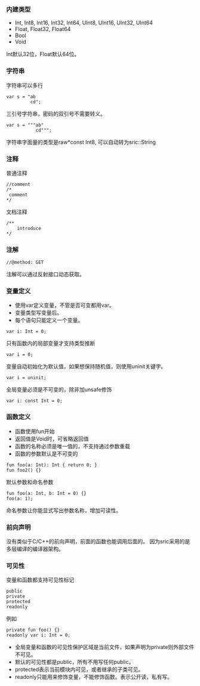 ### 内建类型
- Int, Int8, Int16, Int32, Int64, UInt8, UInt16, UInt32, UInt64
- Float, Float32, Float64
- Bool
- Void

Int默认32位，Float默认64位。

### 字符串
字符串可以多行
```
var s = "ab
         cd";
```
三引号字符串，密码的双引号不需要转义。
```
var s = """ab"
           cd""";
```
字符串字面量的类型是raw*const Int8, 可以自动转为sric::String

### 注释
普通注释
```
//comment
/*
 comment
*/
```
文档注释
```
/**
    introduce
*/
```

### 注解
```
//@method: GET
```
注解可以通过反射接口动态获取。

### 变量定义
- 使用var定义变量，不管是否可变都用var。
- 变量类型写变量后。
- 每个语句只能定义一个变量。
```
var i: Int = 0;
```

只有函数内的局部变量才支持类型推断
```
var i = 0;
```

变量自动初始化为默认值，如果想保持随机值，则使用uninit关键字。
```
var i = uninit;
```

全局变量必须是不可变的，除非加unsafe修饰
```
var i: const Int = 0;
```



### 函数定义
- 函数使用fun开始
- 返回值是Void时，可省略返回值
- 函数的名称必须是唯一值的，不支持通过参数重载
- 函数的参数默认是不可变的
```
fun foo(a: Int): Int { return 0; }
fun foo2() {}
```
默认参数和命名参数
```
fun foo(a: Int, b: Int = 0) {}
foo(a: 1);
```
命名参数让你能显式写出参数名称，增加可读性。

### 前向声明
没有类似于C/C++的前向声明，前面的函数也能调用后面的。
因为sric采用的是多层编译的编译器架构。

### 可见性
变量和函数都支持可见性标记
```
public
private
protected
readonly
```
例如
```
private fun foo() {}
readonly var i: Int = 0;
```
- 全局变量和函数的可见性保护区域是当前文件，如果声明为private则外部文件不可见。
- 默认的可见性都是public，所有不用写任何public。
- protected表示当前模块内可见，或者继承的子类可见。
- readonly只能用来修饰变量，不能修饰函数。表示公开读，私有写。
